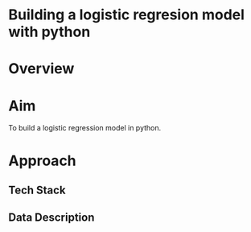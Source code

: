 # Building a logistic regresion model with python

# Overview 

# Aim
To build a logistic regression model in python.

# Approach

## Tech Stack

## Data Description
